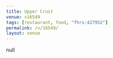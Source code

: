 ```yaml
---
title: Upper Crust
venue: v16549
tags: [restaurant, food, "fhrs:427952"]
permalink: /v/16549/
layout: venue
---
```

null